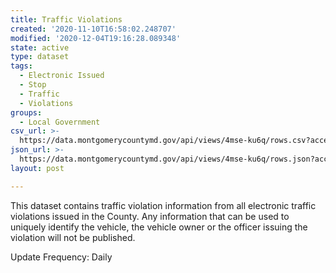 ```yaml
---
title: Traffic Violations
created: '2020-11-10T16:58:02.248707'
modified: '2020-12-04T19:16:28.089348'
state: active
type: dataset
tags:
  - Electronic Issued
  - Stop
  - Traffic
  - Violations
groups:
  - Local Government
csv_url: >-
  https://data.montgomerycountymd.gov/api/views/4mse-ku6q/rows.csv?accessType=DOWNLOAD
json_url: >-
  https://data.montgomerycountymd.gov/api/views/4mse-ku6q/rows.json?accessType=DOWNLOAD
layout: post

---
```

This dataset contains traffic violation information from all electronic traffic violations issued in the County.  Any information that can be used to uniquely identify the vehicle, the vehicle owner or the officer issuing the violation will not be published.

Update Frequency:  Daily
